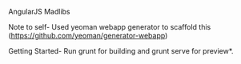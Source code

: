 AngularJS Madlibs

Note to self-
Used yeoman webapp generator to scaffold this (https://github.com/yeoman/generator-webapp)


Getting Started-
Run grunt for building and grunt serve for preview*.